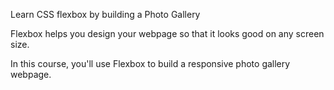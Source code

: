 Learn CSS flexbox by building a Photo Gallery

Flexbox helps you design your webpage so that it looks good on any screen size.

In this course, you'll use Flexbox to build a responsive photo gallery webpage.